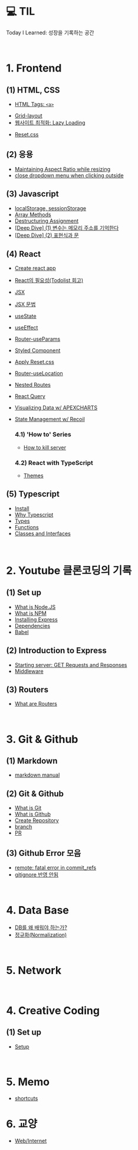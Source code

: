 # 💻 TIL

Today I Learned: 성장을 기록하는 공간

<br />

# **1. Frontend**

## (1) HTML, CSS

- [HTML Tags: `<a>`](./posts/frontend/tag_a.md)
<!-- - [HTML Tags: `<form>`]() -->
- [Grid-layout](./posts/frontend/css_grids.md)
- [웹사이트 최적화: Lazy Loading](./posts/frontend/LazyLoading.md)
<!-- - [SCSS]() -->
- [Reset.css](./posts/frontend/css_reset.md)

## (2) 응용

- [Maintaining Aspect Ratio while resizing](./posts/frontend/aspectRatio.md)
- [close dropdown menu when clicking outside](./posts/frontend/dropdownClose.md)
  <!-- - [slider]() -->
  <!-- - [pagination]() -->

## (3) Javascript

- [localStorage, sessionStorage](./posts/frontend/webStorage.md)
- [Array Methods](./posts/frontend/arrayMethods.md)
- [Destructuring Assignment](./posts/frontend/js_destructuring.md)
- [[Deep Dive] (1) 변수는 메모리 주소를 기억한다](./posts/frontend/js_variable.md)
- [[Deep Dive] (2) 표현식과 문]()

## (4) React

- [Create react app](./posts/frontend/react_setup.md)
- [React의 필요성(Todolist 회고)](./posts/frontend/why_react.md)
- [JSX](./posts/frontend/jsx.md)
- [JSX 문법](./posts/frontend/jsx_grammar.md)
- [useState](./posts/frontend/state.md)
- [useEffect](./posts/frontend/react_effects.md)
- [Router-useParams](./posts/frontend/react_router.md)
- [Styled Component](./posts/frontend/react_styledComponents.md)
- [Apply Reset.css](./posts/frontend/react_reset.md)
- [Router-useLocation](./posts/frontend/react_routeStates.md)
- [Nested Routes](./posts/frontend/react_nested.md)
- [React Query](./posts/frontend/react_query.md)
- [Visualizing Data w/ APEXCHARTS](./posts/frontend/react_apexcharts.md)
- [State Management w/ Recoil](./posts/frontend/react_recoil.md)

  ### 4.1) 'How to' Series

  <!-- - [How to open link in new tab]() -->

  - [How to kill server](./posts/frontend/react_killServer.md)

  ### 4.2) React with TypeScript

  - [Themes](./posts/frontend/react_themes.md)

## (5) Typescript

- [Install](./posts/frontend/ts_install.md)
- [Why Typescript](./posts/frontend/ts_why.md)
- [Types](./posts/frontend/ts_types.md)
- [Functions](./posts/frontend/ts_functions.md)
- [Classes and Interfaces](./posts/frontend/ts_class.md)

<br>

# **2. Youtube 클론코딩의 기록**

## (1) Set up

- [What is Node.JS](./posts/youtubeClone/node.js.md)
- [What is NPM](./posts/youtubeClone/npm.md)
- [Installing Express](./posts/youtubeClone/expressInstallation.md)
- [Dependencies](./posts/youtubeClone/dependencies.md)
- [Babel](./posts/youtubeClone/babel.md)

## (2) Introduction to Express

- [Starting server: GET Requests and Responses](./posts/youtubeClone/GETrequests.md)
- [Middleware](./posts/youtubeClone/middleware.md)

## (3) Routers

- [What are Routers]()

<br>

# **3. Git & Github**

## (1) Markdown

- [markdown manual](./posts/frontend/markdown.md)

## (2) Git & Github

- [What is Git](./posts/git/git_basicConcept.md)
- [What is Github](./posts/git/github_basicConcept.md)
- [Create Repository](./posts/git/github_rp.md)
- [branch](./posts/git/github_branch.md)
- [PR](./posts/git/github_PR.md)

## (3) Github Error 모음

- [remote: fatal error in commit_refs](./posts/git/error_1.md)
- [gitignore 반영 안됨](./posts/git/error_2.md)

<br />

# **4. Data Base**

- [DB를 왜 배워야 하는가?](./posts/database/why.md)
- [정규화(Normalization)]()

<br />

# **5. Network**

<br/>

# **4. Creative Coding**

## (1) Set up

- [Setup](./posts/creativeCoding/canvas_setup.md)

<br>

# **5. Memo**

- [shortcuts](./posts/memo/shortcuts.md)

# **6. 교양**

- [Web/Internet](./posts/etc/internet.md)
